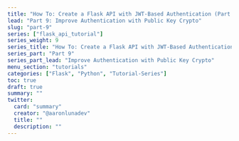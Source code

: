 ```yaml
---
title: "How To: Create a Flask API with JWT-Based Authentication (Part 9)"
lead: "Part 9: Improve Authentication with Public Key Crypto"
slug: "part-9"
series: ["flask_api_tutorial"]
series_weight: 9
series_title: "How To: Create a Flask API with JWT-Based Authentication"
series_part: "Part 9"
series_part_lead: "Improve Authentication with Public Key Crypto"
menu_section: "tutorials"
categories: ["Flask", "Python", "Tutorial-Series"]
toc: true
draft: true
summary: ""
twitter:
  card: "summary"
  creator: "@aaronlunadev"
  title: ""
  description: ""
---
```

